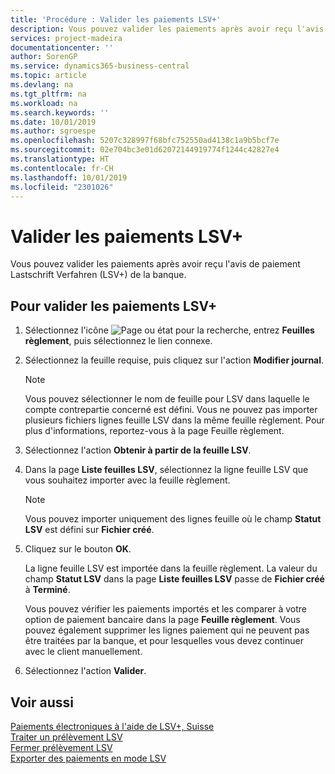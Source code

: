 ```yaml
---
title: 'Procédure : Valider les paiements LSV+'
description: Vous pouvez valider les paiements après avoir reçu l'avis de paiement Lastschrift Verfahren (LSV+) de la banque.
services: project-madeira
documentationcenter: ''
author: SorenGP
ms.service: dynamics365-business-central
ms.topic: article
ms.devlang: na
ms.tgt_pltfrm: na
ms.workload: na
ms.search.keywords: ''
ms.date: 10/01/2019
ms.author: sgroespe
ms.openlocfilehash: 5207c328997f68bfc752550ad4138c1a9b5bcf7e
ms.sourcegitcommit: 02e704bc3e01d62072144919774f1244c42827e4
ms.translationtype: HT
ms.contentlocale: fr-CH
ms.lasthandoff: 10/01/2019
ms.locfileid: "2301026"
---
```

# <a name="post-lsv-payments"></a>Valider les paiements LSV+
Vous pouvez valider les paiements après avoir reçu l'avis de paiement Lastschrift Verfahren (LSV+) de la banque.  

## <a name="to-post-lsv-payments"></a>Pour valider les paiements LSV+  

1.  Sélectionnez l'icône ![Page ou état pour la recherche](../../media/ui-search/search_small.png "Page ou état pour la recherche"), entrez **Feuilles règlement**, puis sélectionnez le lien connexe.  
2.  Sélectionnez la feuille requise, puis cliquez sur l'action **Modifier journal**.  

    > [!NOTE]  
    >  Vous pouvez sélectionner le nom de feuille pour LSV dans laquelle le compte contrepartie concerné est défini. Vous ne pouvez pas importer plusieurs fichiers lignes feuille LSV dans la même feuille règlement. Pour plus d'informations, reportez-vous à la page Feuille règlement.  

3.  Sélectionnez l'action **Obtenir à partir de la feuille LSV**.  
4.  Dans la page **Liste feuilles LSV**, sélectionnez la ligne feuille LSV que vous souhaitez importer avec la feuille règlement.  

    > [!NOTE]  
    >  Vous pouvez importer uniquement des lignes feuille où le champ **Statut LSV** est défini sur **Fichier créé**.  

5.  Cliquez sur le bouton **OK**.  

    La ligne feuille LSV est importée dans la feuille règlement. La valeur du champ **Statut LSV** dans la page **Liste feuilles LSV** passe de **Fichier créé** à **Terminé**.  

    Vous pouvez vérifier les paiements importés et les comparer à votre option de paiement bancaire dans la page **Feuille règlement**. Vous pouvez également supprimer les lignes paiement qui ne peuvent pas être traitées par la banque, et pour lesquelles vous devez continuer avec le client manuellement.  

6.  Sélectionnez l'action **Valider**.  

## <a name="see-also"></a>Voir aussi  
 [Paiements électroniques à l'aide de LSV+, Suisse](swiss-electronic-payments-using-lsv-.md)   
 [Traiter un prélèvement LSV](how-to-process-an-lsv-collection.md)   
 [Fermer prélèvement LSV](how-to-close-an-lsv-collection.md)   
 [Exporter des paiements en mode LSV](how-to-export-payments-using-lsv.md) 
